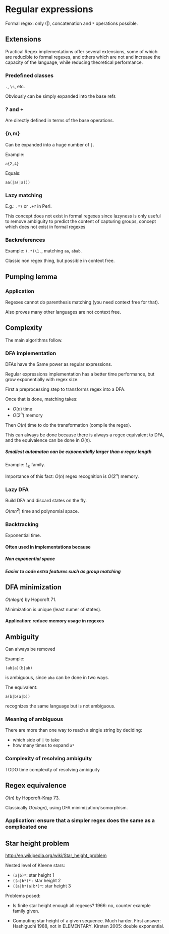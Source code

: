 # Regular expressions

Formal regex: only (|), concatenation and `*` operations possible.

## Extensions

Practical Regex implementations offer several extensions, some of which are reducible
to formal regexes, and others which are not and increase the capacity of the language,
while reducing theoretical performance.

### Predefined classes

`.`, `\s`, etc.

Obviously can be simply expanded into the base refs

### ? and +

Are directly defined in terms of the base operations.

### {n,m}

Can be expanded into a huge number of `|`.

Example:

    a{2,4}

Equals:

    aa(|a(|a)))

### Lazy matching

E.g.: `.*?` or `.+?` in Perl.

This concept does not exist in formal regexes since lazyness is only useful to remove ambiguity
to predict the content of capturing groups, concept which does not exist in formal regexes

### Backreferences

Example: `(.*)\1.`, matching `aa`, `abab`.

Classic non regex thing, but possible in context free.

## Pumping lemma

### Application

Regexes cannot do parenthesis matching (you need context free for that).

Also proves many other languages are not context free.

## Complexity

The main algorithms follow.

### DFA implementation

DFAs have the Same power as regular expressions.

Regular expressions implementation has a better time performance, but grow exponentially with regex size.

First a preprocessing step to transforms regex into a DFA.

Once that is done, matching takes:

- $O(n)$ time
- $O(2^n)$ memory

Then $O(n)$ time to do the transformation (compile the regex).

This can always be done because there is always a regex equivalent to DFA,
and the equivalence can be done in $O(n)$.

##### Smallest automaton can be exponentially larger than a regex length

Example: $L_k$ family.

Importance of this fact: $O(n)$ regex recognition is $O(2^n)$ memory.

### Lazy DFA

Build DFA and discard states on the fly.

$O(mn^2)$ time and polynomial space.

### Backtracking

Exponential time.

#### Often used in implementations because

##### Non exponential space

##### Easier to code extra features such as group matching

## DFA minimization

$O(n log n)$ by Hopcroft 71.

Minimization is unique (least numer of states).

#### Application: reduce memory usage in regexes

## Ambiguity

Can always be removed

Example:

    (ab|a)(b|ab)

is ambiguous, since `aba` can be done in two ways.

The equivalent:

    a(b|b(a|b))

recognizes the same language but is not ambiguous.

### Meaning of ambiguous

There are more than one way to reach a single string by deciding:

- which side of `|` to take
- how many times to expand `a*`

### Complexity of resolving ambiguity

TODO time complexity of resolving ambiguity

## Regex equivalence

$O(n)$ by Hopcroft-Krap 73.

Classically $O(n log n)$, using DFA minimization/isomorphism.

### Application: ensure that a simpler regex does the same as a complicated one

## Star height problem

<http://en.wikipedia.org/wiki/Star_height_problem>

Nested level of Kleene stars:

- `(a|b)*`:        star height 1
- `((a|b*)*` :     star height 2
- `((a|b*)a|b*)*`: star height 3

Problems posed:

-   Is finite star height enough all regexes?
    1966: no, counter example family given.

-   Computing star height of a given sequence. Much harder.
    First answer: Hashiguchi 1988, not in ELEMENTARY.
    Kirsten 2005: double exponential.
